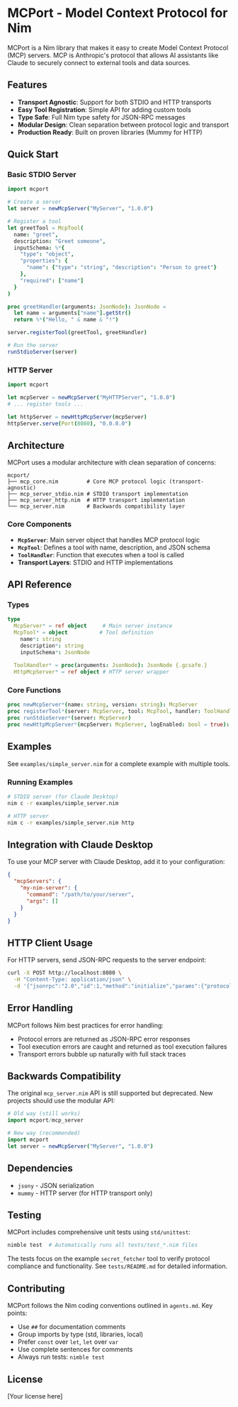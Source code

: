 # MCPort - Model Context Protocol for Nim

MCPort is a Nim library that makes it easy to create Model Context Protocol (MCP) servers. MCP is Anthropic's protocol that allows AI assistants like Claude to securely connect to external tools and data sources.

## Features

- **Transport Agnostic**: Support for both STDIO and HTTP transports
- **Easy Tool Registration**: Simple API for adding custom tools
- **Type Safe**: Full Nim type safety for JSON-RPC messages
- **Modular Design**: Clean separation between protocol logic and transport
- **Production Ready**: Built on proven libraries (Mummy for HTTP)

## Quick Start

### Basic STDIO Server

```nim
import mcport

# Create a server
let server = newMcpServer("MyServer", "1.0.0")

# Register a tool
let greetTool = McpTool(
  name: "greet",
  description: "Greet someone",
  inputSchema: %*{
    "type": "object",
    "properties": {
      "name": {"type": "string", "description": "Person to greet"}
    },
    "required": ["name"]
  }
)

proc greetHandler(arguments: JsonNode): JsonNode =
  let name = arguments["name"].getStr()
  return %*("Hello, " & name & "!")

server.registerTool(greetTool, greetHandler)

# Run the server
runStdioServer(server)
```

### HTTP Server

```nim
import mcport

let mcpServer = newMcpServer("MyHTTPServer", "1.0.0")
# ... register tools ...

let httpServer = newHttpMcpServer(mcpServer)
httpServer.serve(Port(8080), "0.0.0.0")
```

## Architecture

MCPort uses a modular architecture with clean separation of concerns:

```
mcport/
├── mcp_core.nim         # Core MCP protocol logic (transport-agnostic)
├── mcp_server_stdio.nim # STDIO transport implementation  
├── mcp_server_http.nim  # HTTP transport implementation
└── mcp_server.nim       # Backwards compatibility layer
```

### Core Components

- **`McpServer`**: Main server object that handles MCP protocol logic
- **`McpTool`**: Defines a tool with name, description, and JSON schema
- **`ToolHandler`**: Function that executes when a tool is called
- **Transport Layers**: STDIO and HTTP implementations

## API Reference

### Types

```nim
type
  McpServer* = ref object     # Main server instance
  McpTool* = object          # Tool definition
    name*: string
    description*: string
    inputSchema*: JsonNode
  
  ToolHandler* = proc(arguments: JsonNode): JsonNode {.gcsafe.}
  HttpMcpServer* = ref object # HTTP server wrapper
```

### Core Functions

```nim
proc newMcpServer*(name: string, version: string): McpServer
proc registerTool*(server: McpServer, tool: McpTool, handler: ToolHandler)
proc runStdioServer*(server: McpServer)
proc newHttpMcpServer*(mcpServer: McpServer, logEnabled: bool = true): HttpMcpServer
```

## Examples

See `examples/simple_server.nim` for a complete example with multiple tools.

### Running Examples

```bash
# STDIO server (for Claude Desktop)
nim c -r examples/simple_server.nim

# HTTP server
nim c -r examples/simple_server.nim http
```

## Integration with Claude Desktop

To use your MCP server with Claude Desktop, add it to your configuration:

```json
{
  "mcpServers": {
    "my-nim-server": {
      "command": "/path/to/your/server",
      "args": []
    }
  }
}
```

## HTTP Client Usage

For HTTP servers, send JSON-RPC requests to the server endpoint:

```bash
curl -X POST http://localhost:8080 \
  -H "Content-Type: application/json" \
  -d '{"jsonrpc":"2.0","id":1,"method":"initialize","params":{"protocolVersion":"2024-11-05","capabilities":{},"clientInfo":{"name":"test","version":"1.0"}}}'
```

## Error Handling

MCPort follows Nim best practices for error handling:

- Protocol errors are returned as JSON-RPC error responses
- Tool execution errors are caught and returned as tool execution failures
- Transport errors bubble up naturally with full stack traces

## Backwards Compatibility

The original `mcp_server.nim` API is still supported but deprecated. New projects should use the modular API:

```nim
# Old way (still works)
import mcport/mcp_server

# New way (recommended)
import mcport
let server = newMcpServer("MyServer", "1.0.0")
```

## Dependencies

- `jsony` - JSON serialization
- `mummy` - HTTP server (for HTTP transport only)

## Testing

MCPort includes comprehensive unit tests using `std/unittest`:

```bash
nimble test  # Automatically runs all tests/test_*.nim files
```

The tests focus on the example `secret_fetcher` tool to verify protocol compliance and functionality. See `tests/README.md` for detailed information.

## Contributing

MCPort follows the Nim coding conventions outlined in `agents.md`. Key points:

- Use `##` for documentation comments
- Group imports by type (std, libraries, local)
- Prefer `const` over `let`, `let` over `var`
- Use complete sentences for comments
- Always run tests: `nimble test`

## License

[Your license here]
